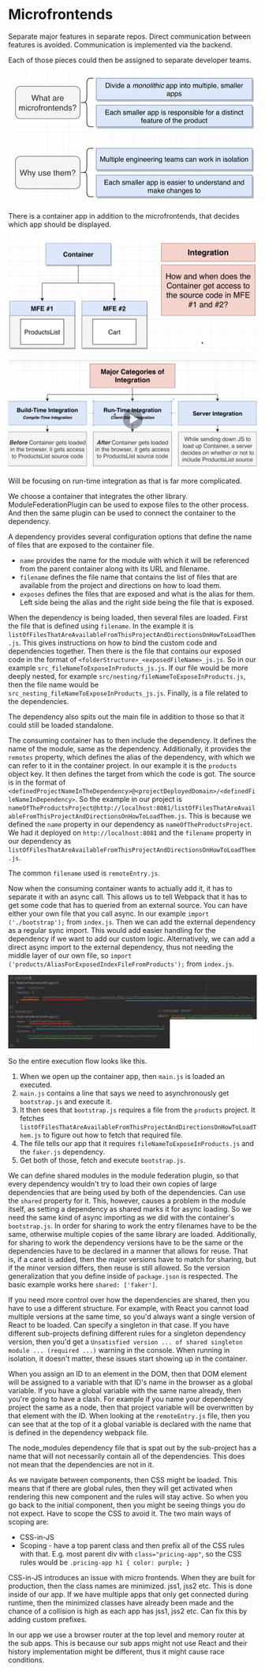 # Microfrontends

Separate major features in separate repos. Direct communication between
features is avoided. Communication is implemented via the backend.

Each of those pieces could then be assigned to separate developer teams.

![alt text](microfrontends.PNG)

There is a container app in addition to the microfrontends, that decides
which app should be displayed.

![alt text](mfe-integration.PNG)

![alt text](mfe-integrations.PNG)

Will be focusing on run-time integration as that is far more complicated.

We choose a container that integrates the other library.
ModuleFederationPlugin can be used to expose files to the other
process. And then the same plugin can be used to connect the container to
the dependency.

A dependency provides several configuration options that define the name of 
files that are exposed to the container file.
* `name` provides the name for the module with which it will be referenced
from the parent container along with its URL and filename.
* `filename` defines the file name that contains the list of files that
are available from the project and directions on how to load them.
* `exposes` defines the files that are exposed and what is the alias for them.
Left side being the alias and the right side being the file that is
exposed.

When the dependency is being loaded, then several files are loaded. First the
file that is defined using `filename`. In the example it is 
`listOfFilesThatAreAvailableFromThisProjectAndDirectionsOnHowToLoadThem.js`. 
This gives instructions on how to bind the custom code and dependencies together.
Then there is the file that contains our exposed code in the format of 
`<folderStructure>_<exposedFileName>_js.js`. So in our example `src_fileNameToExposeInProducts_js.js`.
If our file would be more deeply nested, for example `src/nesting/fileNameToExposeInProducts.js`, then
the file name would be `src_nesting_fileNameToExposeInProducts_js.js`.
Finally, is a file related to the dependencies.

The dependency also spits out the main file in addition to those so that it could
still be loaded standalone.

The consuming container has to then include the dependency. It defines the name of the module,
same as the dependency. Additionally, it provides the `remotes` property, which defines the
alias of the dependency, with which we can refer to it in the container project. In our example 
it is the `products` object key. It then defines the target from which the code is got. The source
is in the format of `<definedProjectNameInTheDependency>@<projectDeployedDomain>/<definedFileNameInDependency>`.
So the example in our project is 
`nameOfTheProductsProject@http://localhost:8081/listOfFilesThatAreAvailableFromThisProjectAndDirectionsOnHowToLoadThem.js`.
This is because we defined the `name` property in our dependency as `nameOfTheProductsProject`. We had it deployed on
`http://localhost:8081` and the `filename` property in our dependency as 
`listOfFilesThatAreAvailableFromThisProjectAndDirectionsOnHowToLoadThem.js`.

The common `filename` used is `remoteEntry.js`.

Now when the consuming container wants to actually add it, it has to separate it with an async call. This allows us to 
tell Webpack that it has to get some code that has to queried from an external source. You can have either
your own file that you call async. In our example `import ('./bootstrap');` from `index.js`. Then we can add the external
dependency as a regular sync import. This would add easier handling for the dependency if we want to add our custom logic.
Alternatively, we can add a direct async import to the external dependency, thus not needing the middle layer of our own
file, so `import ('products/AliasForExposedIndexFileFromProducts');` from `index.js`.

![alt text](module_federation_connections.PNG)

So the entire execution flow looks like this.

1. When we open up the container app, then `main.js` is loaded an executed.
2. `main.js` contains a line that says we need to asynchronously get `bootstrap.js` and execute it.
3. It then sees that `bootstrap.js` requires a file from the `products` project. It fetches 
`listOfFilesThatAreAvailableFromThisProjectAndDirectionsOnHowToLoadThem.js` to figure out how to fetch that required file.
4. The file tells our app that it requires `fileNameToExposeInProducts.js` and the `faker.js` dependency.
5. Get both of those, fetch and execute `bootstrap.js`.

We can define shared modules in the module federation plugin, so that every dependency wouldn't try to load their own
copies of large dependencies that are being used by both of the dependencies. Can use the `shared` property for it.
This, however, causes a problem in the module itself, as setting a dependency as shared marks it for async loading.
So we need the same kind of async importing as we did with the container's `bootstrap.js`. In order for sharing to
work the entry filenames have to be the same, otherwise multiple copies of the same library are loaded. Additionally,
for sharing to work the dependency versions have to be the same or the dependencies have to be declared in a manner
that allows for reuse. That is, if a caret is added, then the major versions have to match for sharing, but if the minor
version differs, then reuse is still allowed. So the version generalization that you define inside of `package.json` is
respected. The basic example works here `shared: ['faker']`. 

If you need more control over how the dependencies are shared, then you have to use a different structure. For example,
with React you cannot load multiple versions at the same time, so you'd always want a single version of React to be loaded.
Can specify a singleton in that case. If you have different sub-projects defining different rules for a singleton dependency
version, then you'd get a `Unsatisfied version ... of shared singleton module ... (required ...)` warning in the console.
When running in isolation, it doesn't matter, these issues start showing up in the container.

When you assign an ID to an element in the DOM, then that DOM element will be assigned to a variable with that ID's name
in the browser as a global variable. If you have a global variable with the same name already, then you're going to
have a clash. For example if you name your dependency project the same as a node, then that project variable will be
overwritten by that element with the ID. When looking at the `remoteEntry.js` file, then you can see that at the top of it
a global variable is declared with the name that is defined in the dependency webpack file.

The node_modules dependency file that is spat out by the sub-project has a name that will not necessarily contain all of
the dependencies. This does not mean that the dependencies are not in it.

As we navigate between components, then CSS might be loaded. This means that if there are global rules, then they will get
activated when rendering this new component and the rules will stay active. So when you go back to the initial component,
then you might be seeing things you do not expect. Have to scope the CSS to avoid it. The two main ways of scoping are:
* CSS-in-JS
* Scoping - have a top parent class and then prefix all of the CSS rules with that. E.g. most parent div with 
`class="pricing-app"`, so the CSS rules would be `.pricing-app h1 { color: purple; }`

CSS-in-JS introduces an issue with micro frontends. When they are built for production, then the class names are minimized.
jss1, jss2 etc. This is done inside of our app. If we have multiple apps that only get connected during runtime, then 
the minimized classes have already been made and the chance of a collision is high as each app has jss1, jss2 etc. Can fix
this by adding custom prefixes.

In our app we use a browser router at the top level and memory router at the sub apps. This is because our sub apps might
not use React and their history implementation might be different, thus it might cause race conditions.